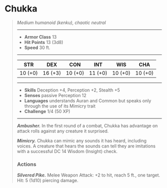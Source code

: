 # Chukka
>*Medium humanoid (kenku), chaotic neutral*
>___
>- **Armor Class** 13
>- **Hit Points** 13 (3d8)
>- **Speed** 30 ft.
>___
>|STR|DEX|CON|INT|WIS|CHA|
>|:---:|:---:|:---:|:---:|:---:|:---:|
>|10 (+0)|16 (+3)|10 (+0)|11 (+0)|10 (+0)|10 (+0)|
>___
>- **Skills** Deception +4, Perception +2, Stealth +5
>- **Senses** passive Perception 12
>- **Languages** understands Auran and Common but speaks only through the use of its Mimicry trait
>- **Challenge** 1/4 (50 XP)
>___
>***Ambusher.*** In the first round of a combat, Chukka has advantage on attack rolls against any creature it surprised.  
>
>***Mimicry.*** Chukka can mimic any sounds it has heard, including voices. A creature that hears the sounds can tell they are imitations with a successful DC 14 Wisdom (Insight) check.  
>
>### Actions
>***Silvered Pike.*** Melee Weapon Attack: +2 to hit, reach 5 ft., one target. Hit: 5 (1d10) piercing damage.
